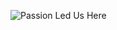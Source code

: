 ![Passion Led Us Here](https://images.unsplash.com/photo-1615324054799-ed5aa6c835e6?q=80&w=1494&auto=format&fit=crop&ixlib=rb-4.0.3&ixid=M3wxMjA3fDB8MHxwaG90by1wYWdlfHx8fGVufDB8fHx8fA%3D%3D)

